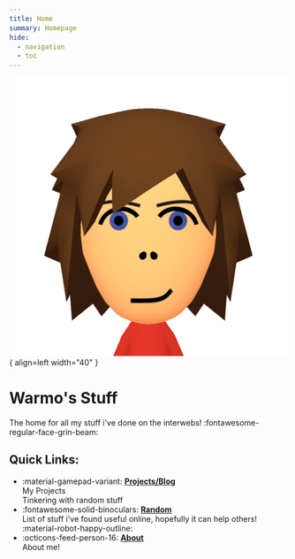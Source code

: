 ```yaml
---
title: Home
summary: Homepage
hide:
  - navigation
  - toc
---
```


![Mii](images/mii.png){ align=left width="40" }

# Warmo's Stuff

The home for all my stuff i've done on the interwebs!  :fontawesome-regular-face-grin-beam:

## Quick Links:

<div class="grid cards" markdown>

- :material-gamepad-variant: [__Projects/Blog__](work/)<br>
My Projects<br>
Tinkering with random stuff
- :fontawesome-solid-binoculars: [__Random__](random.md)<br>
List of stuff i've found useful online, hopefully it can help others! :material-robot-happy-outline:
- :octicons-feed-person-16: [__About__](about.md)<br>
About me!
</div>
